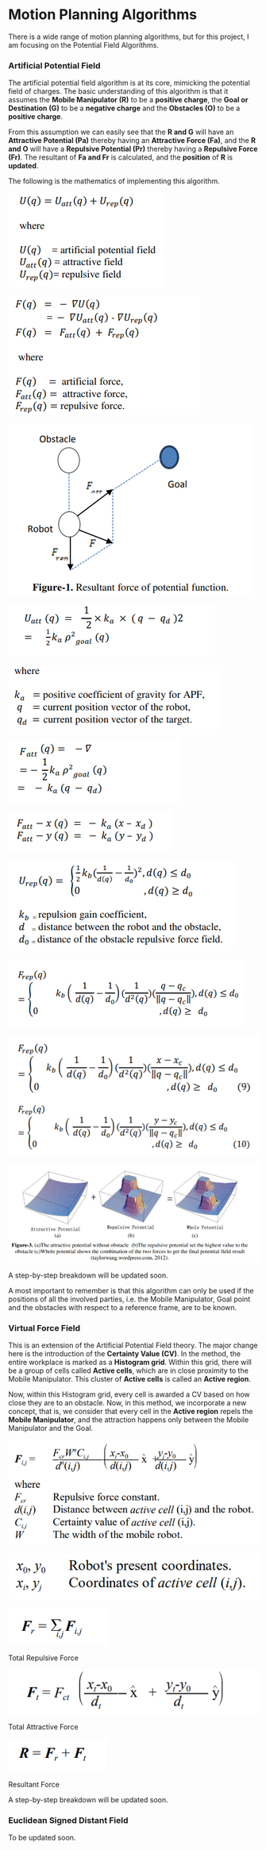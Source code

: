 # Motion Planning Algorithms

There is a wide range of motion planning algorithms, but for this project, I am focusing on the Potential Field Algorithms.

### Artificial Potential Field

The artificial potential field algorithm is at its core, mimicking the potential field of charges. The basic understanding of this algorithm is that it assumes the **Mobile Manipulator (R)** to be a **positive charge**, the **Goal or Destination (G)** to be a **negative charge** and the **Obstacles (O)** to be a **positive charge**.

From this assumption we can easily see that the ****R and G**** will have an ******Attractive Potential (Pa)****** thereby having an ******************************Attractive Force (Fa)******************************, and the ********R and O******** will have a ******Repulsive Potential (Pr)****** thereby having a **Repulsive Force (Fr)**. The resultant of **************Fa and Fr************** is calculated, and the **position** of ************************R************************ is **updated**. 

The following is the mathematics of implementing this algorithm.

![Untitled](Motion%20Planning%20Algorithms/Untitled.png)

![Untitled](Motion%20Planning%20Algorithms/Untitled%201.png)

![Untitled](Motion%20Planning%20Algorithms/Untitled%202.png)

![Untitled](Motion%20Planning%20Algorithms/Untitled%203.png)

![Untitled](Motion%20Planning%20Algorithms/Untitled%204.png)

![Untitled](Motion%20Planning%20Algorithms/Untitled%205.png)

![Untitled](Motion%20Planning%20Algorithms/Untitled%206.png)

![Untitled](Motion%20Planning%20Algorithms/Untitled%207.png)

![Untitled](Motion%20Planning%20Algorithms/Untitled%208.png)

![Untitled](Motion%20Planning%20Algorithms/Untitled%209.png)

![Untitled](Motion%20Planning%20Algorithms/Untitled%2010.png)

A step-by-step breakdown will be updated soon.

A most important to remember is that this algorithm can only be used if the positions of all the involved parties, i.e. the Mobile Manipulator, Goal point and the obstacles with respect to a reference frame, are to be known.

### Virtual Force Field

This is an extension of the Artificial Potential Field theory. The major change here is the introduction of the ************************Certainty Value (CV)************************. In the method, the entire workplace is marked as a **Histogram grid**. Within this grid, there will be a group of cells called **************************Active cells**************************, which are in close proximity to the Mobile Manipulator. This cluster of **********************************************Active cells********************************************** is called an ****************************Active region****************************. 

Now, within this Histogram grid, every cell is awarded a CV based on how close they are to an obstacle. Now, in this method, we incorporate a new concept, that is, we consider that every cell in the ****************************Active region**************************** repels the ************************************Mobile Manipulator************************************, and the attraction happens only between the Mobile Manipulator and the Goal. 

![Untitled](Motion%20Planning%20Algorithms/Untitled%2011.png)

![Untitled](Motion%20Planning%20Algorithms/Untitled%2012.png)

![Total Repulsive Force](Motion%20Planning%20Algorithms/Untitled%2013.png)

Total Repulsive Force

![Total Attractive Force](Motion%20Planning%20Algorithms/Untitled%2014.png)

Total Attractive Force

![Resultant Force](Motion%20Planning%20Algorithms/Untitled%2015.png)

Resultant Force

A step-by-step breakdown will be updated soon.

### Euclidean Signed Distant Field

To be updated soon.
